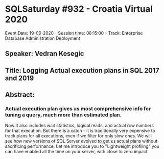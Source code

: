 # SQLSaturday #932 - Croatia Virtual 2020
Event Date: 19-09-2020 - Session time: 08:15:00 - Track: Enterprise Database Administration  Deployment
## Speaker: Vedran Kesegic
## Title: Logging Actual execution plans in SQL 2017 and 2019
## Abstract:
### Actual execution plan gives us most comprehensive info for tuning a query, much more than estimated plan.
Now it also includes wait statistics, logical reads, and actual row numbers for that execution.
But there is a catch - it is traditionally very expensive to track plans for all executions, even if we filter for only slow ones.
We will see how new versions of SQL Server evolved to get us actual plans without sacrificing performance.
Let me introduce you to "Lightweight profiling" you can have enabled all the time on your server, with close to zero impact.
